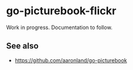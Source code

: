 # go-picturebook-flickr

Work in progress. Documentation to follow.

## See also

* https://github.com/aaronland/go-picturebook